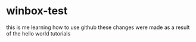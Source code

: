 # winbox-test 



this is me learning how to use github 
these changes were made as a result of the hello world tutorials

